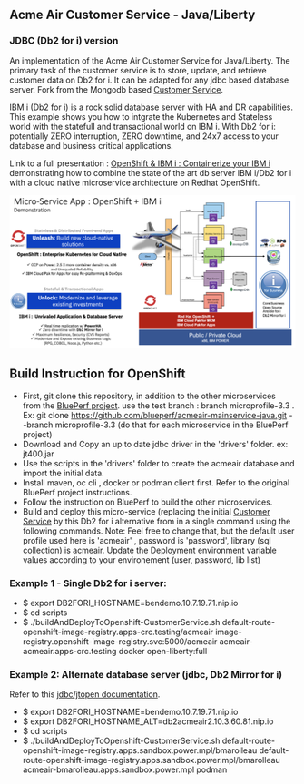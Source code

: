 
## Acme Air Customer Service - Java/Liberty 
### JDBC (Db2 for i) version 

An implementation of the Acme Air Customer Service for Java/Liberty. The primary task of the customer service is to store, update, and retrieve customer data on Db2 for i. It can be adapted for any jdbc based database server.  Fork from the Mongodb based [Customer Service](https://github.com/blueperf/acmeair-customerservice-java).  

IBM i (Db2 for i) is a rock solid database server with HA and DR capabilities. This example shows you how to intgrate the Kubernetes and Stateless world with the statefull and transactional world on IBM i. 
With Db2 for i:  potentially ZERO interruption, ZERO downtime, and 24x7 access to your database and business critical applications. 

Link to a full presentation : [OpenShift & IBM i : Containerize your IBM i ](https://ibm.box.com/s/dnv8rhh2ikim70t69kcjf9qblehblc0u) demonstrating how to combine the state of the art db server IBM i/Db2 for i with a cloud native microservice architecture on Redhat OpenShift.

![OCP IBM i](./OCP-IBMi.png)

## Build Instruction for OpenShift 

- First,  git clone this repository, in addition to the other microservices from the [BluePerf project](https://github.com/blueperf/acmeair-mainservice-java). 
use the test branch : branch microprofile-3.3 . Ex: git clone https://github.com/blueperf/acmeair-mainservice-java.git --branch microprofile-3.3  (do that for each microservice in the BluePerf project)
- Download and Copy an up to date jdbc driver in the 'drivers' folder. ex: jt400.jar
- Use the scripts in the 'drivers' folder to create the acmeair database and import the initial data.
- Install maven, oc cli , docker or podman client first. Refer to the original BluePerf project instructions. 
- Follow the instruction on BluePerf to build the other microservices.
- Build and deploy this micro-service (replacing the initial [Customer Service](https://github.com/blueperf/acmeair-customerservice-java) by this Db2 for i alternative from in a single command using the following commands. 
Note: Feel free to change that, but the default user profile used here is 'acmeair' , password is 'password', library (sql collection) is acmeair. Update the Deployment environment variable values according to your environement (user, password, lib list)
### Example 1 - Single Db2 for i server:
- $ export DB2FORI_HOSTNAME=bendemo.10.7.19.71.nip.io
- $ cd scripts
- $ ./buildAndDeployToOpenshift-CustomerService.sh  default-route-openshift-image-registry.apps-crc.testing/acmeair image-registry.openshift-image-registry.svc:5000/acmeair acmeair-acmeair.apps-crc.testing docker open-liberty:full 

### Example 2: Alternate database server (jdbc, Db2 Mirror for i)
Refer to this [jdbc/jtopen documentation](http://jt400.sourceforge.net/doc/com/ibm/as400/access/doc-files/JDBCProperties.html#alternate).
- $ export DB2FORI_HOSTNAME=bendemo.10.7.19.71.nip.io
- $ export DB2FORI_HOSTNAME_ALT=db2acmeair2.10.3.60.81.nip.io
- $ cd scripts
- $ ./buildAndDeployToOpenshift-CustomerService.sh  default-route-openshift-image-registry.apps.sandbox.power.mpl/bmarolleau  default-route-openshift-image-registry.apps.sandbox.power.mpl/bmarolleau acmeair-bmarolleau.apps.sandbox.power.mpl podman  
